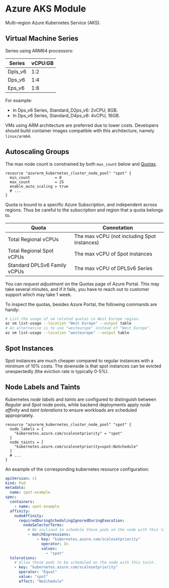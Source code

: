 # Azure AKS Module

Multi-region Azure Kubernetes Service (AKS).

## Virtual Machine Series

Series using ARM64 processors:

| Series | vCPU:GB |
| - | - |
| Dpls_v6 | 1:2 |
| Dps_v6 | 1:4 |
| Eps_v6 | 1:8 |

For example:

- In Dps_v6 Series, Standard_D2ps_v6: 2vCPU, 8GB.
- In Dps_v6 Series, Standard_D4ps_v6: 4vCPU, 16GB.

VMs using ARM architecture are preferred due to lower costs.
Developers should build container images compatible with this architecture,
namely `linux/arm64`.

## Autoscaling Groups

The max node count is constrained by both `max_count` below and [Quotas](https://learn.microsoft.com/en-us/azure/quotas/quotas-overview).

```hcl
resource "azurerm_kubernetes_cluster_node_pool" "spot" {
  min_count           = 0
  max_count           = 25
  enable_auto_scaling = true
  # ...
}
```

Quota is bound to a specific Azure Subscription, and independent across regions.
Thus be careful to the subscription and region that a quota belongs to.

| Quota | Connotation |
| - | - |
| Total Regional vCPUs | The max vCPU (not including Spot instances) |
| Total Regional Spot vCPUs | The max vCPU of Spot instances |
| Standard DPLSv6 Family vCPUs | The max vCPU of DPLSv6 Series |

You can *request adjustment* on the Quotas page of Azure Portal.
This may take several minutes, and if it fails, you have to reach out to
customer support which may take 1 week.

To inspect the quotas, besides Azure Portal, the following commands are handy:

```sh
# List the usage of vm related quotas in West Europe region.
az vm list-usage --location "West Europe" --output table
# An alternative is to use "westeurope" instead of "West Europe".
az vm list-usage --location "westeurope" --output table
```

## Spot Instances

Spot instances are much cheaper compared to regular instances with a minimum of
10% costs. The downside is that spot instances can be evicted unexpectedly (the
eviction rate is typically 0-5%).

## Node Labels and Taints

Kubernetes *node labels* and *taints* are configured to distinguish between
*Regular* and *Spot* node pools, while backend deployments apply *node affinity*
and *taint tolerations* to ensure workloads are scheduled appropriately.

```hcl
resource "azurerm_kubernetes_cluster_node_pool" "spot" {
  node_labels = {
    "kubernetes.azure.com/scalesetpriority" = "spot"
  }
  node_taints = [
    "kubernetes.azure.com/scalesetpriority=spot:NoSchedule"
  ]
  # ...
}
```

An example of the corresponding kubernetes resource configuration:

```yaml
apiVersion: v1
kind: Pod
metadata:
  name: spot-example
spec:
  containers:
    - name: spot-example
  affinity:
    nodeAffinity:
      requiredDuringSchedulingIgnoredDuringExecution:
        nodeSelectorTerms:
          # Be inclined to schedule these pods on the node with this label.
          - matchExpressions:
              - key: "kubernetes.azure.com/scalesetpriority"
                operator: In
                values:
                  - "spot"
  tolerations:
    # Allow these pods to be scheduled on the node with this taint.
    - key: "kubernetes.azure.com/scalesetpriority"
      operator: "Equal"
      value: "spot"
      effect: "NoSchedule"
```
